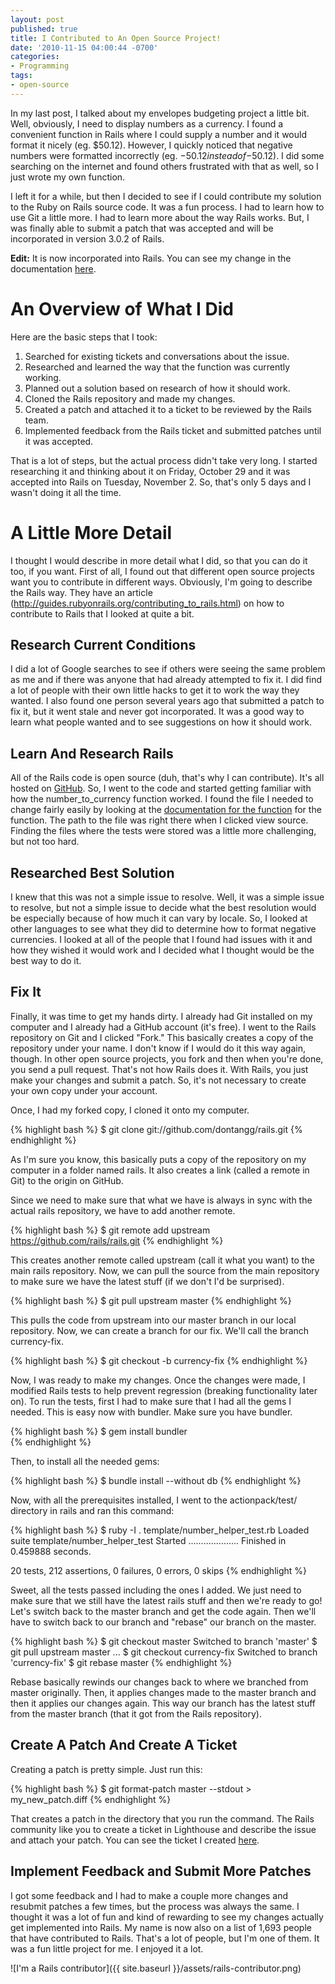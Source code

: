 ```yaml
---
layout: post
published: true
title: I Contributed to An Open Source Project!
date: '2010-11-15 04:00:44 -0700'
categories:
- Programming
tags:
- open-source
---
```


In my last post, I talked about my envelopes budgeting project a little bit.
Well, obviously, I need to display numbers as a currency. I found a convenient
function in Rails where I could supply a number and it would format it nicely
(eg. $50.12). However, I quickly noticed that negative numbers were formatted
incorrectly (eg. $-50.12 instead of -$50.12). I did some searching on the internet and found others
frustrated with that as well, so I just wrote my own function.

I left it for a while, but then I decided to see if I could contribute my
solution to the Ruby on Rails source code. It was a fun process. I had to learn
how to use Git a little more. I had to learn more about the way Rails works.
But, I was finally able to submit a patch that was accepted and will be
incorporated in version 3.0.2 of Rails.

**Edit:** It is now incorporated into Rails. You can see my change in the
documentation
[here](http://api.rubyonrails.org/classes/ActionView/Helpers/NumberHelper.html).

# An Overview of What I Did

Here are the basic steps that I took:

1. Searched for existing tickets and conversations about the issue.
2. Researched and learned the way that the function was currently working.
3. Planned out a solution based on research of how it should work.
4. Cloned the Rails repository and made my changes.
5. Created a patch and attached it to a ticket to be reviewed by the Rails
   team.
6. Implemented feedback from the Rails ticket and submitted patches until it
   was accepted.

That is a lot of steps, but the actual process didn't take very long. I started
researching it and thinking about it on Friday, October 29 and it was accepted
into Rails on Tuesday, November 2. So, that's only 5 days and I wasn't doing it
all the time.

# A Little More Detail

I thought I would describe in more detail what I did, so that you can do it
too, if you want. First of all, I found out that different open source projects
want you to contribute in different ways. Obviously, I'm going to describe the
Rails way. They have an article (<http://guides.rubyonrails.org/contributing_to_rails.html>)
on how to contribute to Rails that I looked at quite a bit.

## Research Current Conditions

I did a lot of Google searches to see if others were seeing the same problem as
me and if there was anyone that had already attempted to fix it. I did find a
lot of people with their own little hacks to get it to work the way they
wanted. I also found one person several years ago that submitted a patch to fix
it, but it went stale and never got incorporated. It was a good way to learn
what people wanted and to see suggestions on how it should work.

## Learn And Research Rails

All of the Rails code is open source (duh, that's why I can contribute). It's
all hosted on [GitHub](https://github.com/rails/rails). So, I went to the code
and started getting familiar with how the number_to_currency function worked. I
found the file I needed to change fairly easily by looking at the
[documentation for the function](http://api.rubyonrails.org/classes/ActionView/Helpers/NumberHelper.html#method-i-number_to_currency)
for the function. The path to the file was right there when I clicked view
source. Finding the files where the tests were stored was a little more
challenging, but not too hard.

## Researched Best Solution

I knew that this was not a simple issue to resolve. Well, it was a simple issue
to resolve, but not a simple issue to decide what the best resolution would be
especially because of how much it can vary by locale. So, I looked at other
languages to see what they did to determine how to format negative currencies.
I looked at all of the people that I found had issues with it and how they
wished it would work and I decided what I thought would be the best way to do
it.

## Fix It

Finally, it was time to get my hands dirty. I already had Git installed on my
computer and I already had a GitHub account (it's free). I went to the Rails
repository on Git and I clicked "Fork." This basically creates a copy of the
repository under your name. I don't know if I would do it this way again,
though. In other open source projects, you fork and then when you're done, you
send a pull request. That's not how Rails does it. With Rails, you just make
your changes and submit a patch. So, it's not necessary to create your own copy
under your account.

Once, I had my forked copy, I cloned it onto my computer.

{% highlight bash %}
$ git clone git://github.com/dontangg/rails.git
{% endhighlight %}

As I'm sure you know, this basically puts a copy of the repository on my
computer in a folder named rails. It also creates a link (called a remote in
Git) to the origin on GitHub.

Since we need to make sure that what we have is always in sync with the actual
rails repository, we have to add another remote.

{% highlight bash %}
$ git remote add upstream https://github.com/rails/rails.git
{% endhighlight %}

This creates another remote called upstream (call it what you want) to the main
rails repository. Now, we can pull the source from the main repository to make
sure we have the latest stuff (if we don't I'd be surprised).

{% highlight bash %}
$ git pull upstream master
{% endhighlight %}

This pulls the code from upstream into our master branch in our local
repository. Now, we can create a branch for our fix. We'll call the branch
currency-fix.

{% highlight bash %}
$ git checkout -b currency-fix
{% endhighlight %}

Now, I was ready to make my changes. Once the changes were made, I modified
Rails tests to help prevent regression (breaking functionality later on). To
run the tests, first I had to make sure that I had all the gems I needed. This
is easy now with bundler. Make sure you have bundler.

{% highlight bash %}
$ gem install bundler<br />
{% endhighlight %}

Then, to install all the needed gems:</p>

{% highlight bash %}
$ bundle install --without db
{% endhighlight %}

Now, with all the prerequisites installed, I went to the actionpack/test/
directory in rails and ran this command:

{% highlight bash %}
$ ruby -I . template/number_helper_test.rb
Loaded suite template/number_helper_test
Started
....................
Finished in 0.459888 seconds.

20 tests, 212 assertions, 0 failures, 0 errors, 0 skips
{% endhighlight %}

Sweet, all the tests passed including the ones I added. We just need to make
sure that we still have the latest rails stuff and then we're ready to go!
Let's switch back to the master branch and get the code again. Then we'll have
to switch back to our branch and "rebase" our branch on the master.

{% highlight bash %}
$ git checkout master
Switched to branch 'master'
$ git pull upstream master
...
$ git checkout currency-fix
Switched to branch 'currency-fix'
$ git rebase master
{% endhighlight %}

Rebase basically rewinds our changes back to where we branched from master
originally. Then, it applies changes made to the master branch and then it
applies our changes again. This way our branch has the latest stuff from the
master branch (that it got from the Rails repository).

## Create A Patch And Create A Ticket

Creating a patch is pretty simple. Just run this:

{% highlight bash %}
$ git format-patch master --stdout > my_new_patch.diff
{% endhighlight %}

That creates a patch in the directory that you run the command. The Rails
community like you to create a ticket in Lighthouse and describe the issue and
attach your patch. You can see the ticket I created
[here](https://rails.lighthouseapp.com/projects/8994/tickets/5894-number_to_currency-doesnt-format-negative-numbers-correctly).

## Implement Feedback and Submit More Patches

I got some feedback and I had to make a couple more changes and resubmit
patches a few times, but the process was always the same. I thought it was a
lot of fun and kind of rewarding to see my changes actually get implemented
into Rails. My name is now also on a list of 1,693 people that have contributed
to Rails. That's a lot of people, but I'm one of them. It was a fun little
project for me. I enjoyed it a lot.

![I'm a Rails contributor]({{ site.baseurl }}/assets/rails-contributor.png)

